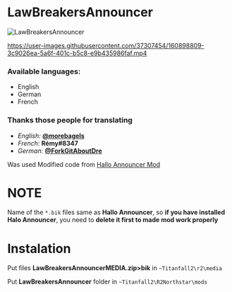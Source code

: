 # LawBreakersAnnouncer

![LawBreakersAnnouncer](https://user-images.githubusercontent.com/37307454/160692167-410213de-9276-4294-bfdb-d2cd052bbb37.png)

https://user-images.githubusercontent.com/37307454/160898809-3c9026ea-5a6f-401c-b5c8-e9b435986faf.mp4

### Available languages:
- English
- German
- French
### Thanks those people for translating
- *English:* **[@morebagels](https://github.com/morebagels)**
- *French:* **Rémy#8347**
- *German:* **[@ForkGitAboutDre](https://github.com/ForkGitAboutDre)**


Was used Modified code from [Hallo Announcer Mod](https://captaindiqhedd.gitbook.io/caps-titanfall-2-mods/mods/announcers/halo-announcer/halo-announcer-install)

# NOTE
Name of the `*.bik` files same as **Hallo Announcer**, so **if you have installed Halo Announcer**, you need to **delete it first to made mod work properly**
# Instalation

Put files **LawBreakersAnnouncerMEDIA.zip>bik** in `~Titanfall2\r2\media`

Put  **LawBreakersAnnouncer** folder in `~Titanfall2\R2Northstar\mods`

